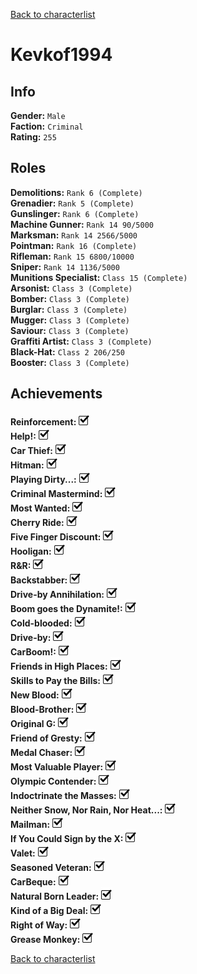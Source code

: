 [Back to characterlist](../Overview.md)

# Kevkof1994

## Info

**Gender:**	`Male`  
**Faction:**	`Criminal`  
**Rating:**	`255`  

## Roles

**Demolitions:**	`Rank 6 (Complete)`  
**Grenadier:**	`Rank 5 (Complete)`  
**Gunslinger:**	`Rank 6 (Complete)`  
**Machine Gunner:**	`Rank 14 90/5000`  
**Marksman:**	`Rank 14 2566/5000`  
**Pointman:**	`Rank 16 (Complete)`  
**Rifleman:**	`Rank 15 6800/10000`  
**Sniper:**	`Rank 14 1136/5000`  
**Munitions Specialist:**	`Class 15 (Complete)`  
**Arsonist:**	`Class 3 (Complete)`  
**Bomber:**	`Class 3 (Complete)`  
**Burglar:**	`Class 3 (Complete)`  
**Mugger:**	`Class 3 (Complete)`  
**Saviour:**	`Class 3 (Complete)`  
**Graffiti Artist:**	`Class 3 (Complete)`  
**Black-Hat:**	`Class 2 206/250`  
**Booster:**	`Class 3 (Complete)`  

## Achievements

**Reinforcement:**	![Check](../../Images/check.png)  
**Help!:**	![Check](../../Images/check.png)  
**Car Thief:**	![Check](../../Images/check.png)  
**Hitman:**	![Check](../../Images/check.png)  
**Playing Dirty...:**	![Check](../../Images/check.png)  
**Criminal Mastermind:**	![Check](../../Images/check.png)  
**Most Wanted:**	![Check](../../Images/check.png)  
**Cherry Ride:**	![Check](../../Images/check.png)  
**Five Finger Discount:**	![Check](../../Images/check.png)  
**Hooligan:**	![Check](../../Images/check.png)  
**R&R:**	![Check](../../Images/check.png)  
**Backstabber:**	![Check](../../Images/check.png)  
**Drive-by Annihilation:**	![Check](../../Images/check.png)  
**Boom goes the Dynamite!:**	![Check](../../Images/check.png)  
**Cold-blooded:**	![Check](../../Images/check.png)  
**Drive-by:**	![Check](../../Images/check.png)  
**CarBoom!:**	![Check](../../Images/check.png)  
**Friends in High Places:**	![Check](../../Images/check.png)  
**Skills to Pay the Bills:**	![Check](../../Images/check.png)  
**New Blood:**	![Check](../../Images/check.png)  
**Blood-Brother:**	![Check](../../Images/check.png)  
**Original G:**	![Check](../../Images/check.png)  
**Friend of Gresty:**	![Check](../../Images/check.png)  
**Medal Chaser:**	![Check](../../Images/check.png)  
**Most Valuable Player:**	![Check](../../Images/check.png)  
**Olympic Contender:**	![Check](../../Images/check.png)  
**Indoctrinate the Masses:**	![Check](../../Images/check.png)  
**Neither Snow, Nor Rain, Nor Heat...:**	![Check](../../Images/check.png)  
**Mailman:**	![Check](../../Images/check.png)  
**If You Could Sign by the X:**	![Check](../../Images/check.png)  
**Valet:**	![Check](../../Images/check.png)  
**Seasoned Veteran:**	![Check](../../Images/check.png)  
**CarBeque:**	![Check](../../Images/check.png)  
**Natural Born Leader:**	![Check](../../Images/check.png)  
**Kind of a Big Deal:**	![Check](../../Images/check.png)  
**Right of Way:**	![Check](../../Images/check.png)  
**Grease Monkey:**	![Check](../../Images/check.png)  

[Back to characterlist](../Overview.md)
